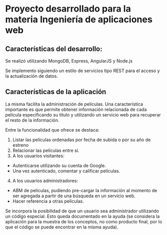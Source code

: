 # Proyecto desarrollado para la materia Ingeniería de aplicaciones web

## Características del desarrollo:

Se realizó utilizando MongoDB, Express, AngularJS y Node.js

Se implemento siguiendo un estilo de servicios tipo REST para el acceso y la actualización de datos.

## Características de la aplicación

La misma facilita la administración de películas. Una característica importante es que permite obtener información relacionada de cada película especificando su titulo y utilizando un servicio web para recuperar el resto de la información.

Entre la funcionalidad que ofrece se destaca:

1. Listar las películas ordenadas por fecha de subida o por su año de estreno
2. Relacionar las películas entre sí.
3. A los usuarios visitantes:
  * Autenticarse utilizando su cuenta de Google.
  * Una vez autenticado, comentar y calificar películas.
4. A los usuarios administradores:
  * ABM de películas, pudiendo pre-cargar la información al momento de ser agregada a partir de una búsqueda en un servicio web.
  * Hacer referencia a otras películas.

Se incorpora la posibilidad de que un usuario sea administrador utilizando un código especial. Esto queda documentado en la ayuda (se considera la aplicación para la muestra de los conceptos, no como producto final, por lo que el código se puede encontrar en la misma ayuda).
